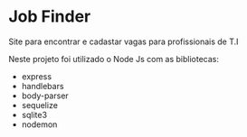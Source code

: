 # Job Finder
Site para encontrar e cadastar vagas para profissionais de T.I 

Neste projeto foi utilizado o Node Js com as bibliotecas:

- express
- handlebars
- body-parser
- sequelize
- sqlite3
- nodemon
